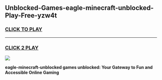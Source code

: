 
## Unblocked-Games-eagle-minecraft-unblocked-Play-Free-yzw4t
<h3>
<a href="https://premium76.site?title=eagle-minecraft-unblocked&ref=21A">CLICK TO PLAY</a></h3>
<hr>

<h3>
<a href="https://premium76.site?title=eagle-minecraft-unblocked&ref=21A">CLICK 2 PLAY</a>
  
</h3>

<a href="https://premium76.site?title=eagle-minecraft-unblocked&ref=21A"><img src="https://clearcache.store/games.png"></a>


**eagle-minecraft-unblocked games unblocked: Your Gateway to Fun and Accessible Online Gaming**
